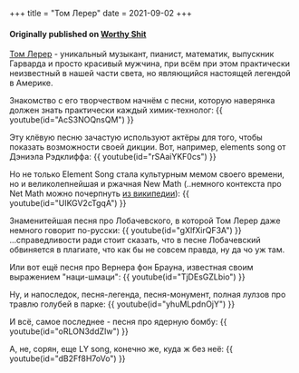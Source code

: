 +++
title = "Том Лерер"
date = 2021-09-02
+++

#### Originally published on [Worthy Shit](https://t.me/worthyshit/)

[Том Лерер](https://en.wikipedia.org/wiki/Tom_Lehrer) - уникальный музыкант, пианист, математик, выпускник Гарварда и просто красивый мужчина, при всём при этом практически неизвестный в нашей части света, но являющийся настоящей легендой в Америке.

Знакомство с его творчеством начнём с песни, которую наверянка должен знать практически каждый химик-технолог:
{{ youtube(id="AcS3NOQnsQM") }}

Эту клёвую песню зачастую используют актёры для того, чтобы показать возможности своей дикции. Вот, например, elements song от Дэниэла Рэдклиффа:
{{ youtube(id="rSAaiYKF0cs") }}

Но не только Element Song стала культурным мемом своего времени, но и великолепнейшая и ржачная New Math (..немного контекста про Net Math можно почерпнуть [из википедии](https://en.wikipedia.org/wiki/New_Math)):
{{ youtube(id="UIKGV2cTgqA") }}

Знаменитейшая песня про Лобачевского, в которой Том Лерер даже немного говорит по-русски:
{{ youtube(id="gXlfXirQF3A") }}
...справедливости ради стоит сказать, что в песне Лобачевский обвиняется в плагиате, что как бы не совсем правда, ну да чо уж там.

Или вот ещё песня про Вернера фон Брауна, известная своим выражением "наци-шмаци":
{{ youtube(id="TjDEsGZLbio") }}

Ну, и напоследок, песня-легенда, песня-монумент, полная лулзов про травлю голубей в парке:
{{ youtube(id="yhuMLpdnOjY") }}

И всё, самое последнее - песня про ядерную бомбу:
{{ youtube(id="oRLON3ddZIw") }}

А, не, сорян, еще LY song, конечно же, куда ж без неё:
{{ youtube(id="dB2Ff8H7oVo") }}
